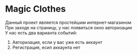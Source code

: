 # Magic Clothes
Данный проект является простейшим интернет-магазином  
При заходе на страницу, у нас появиться окно авторизации  
У нас есть два варианта событий:
1. Авторизация, если у вас уже есть аккаунт
2. Регистрация, есил аккаунта нет
